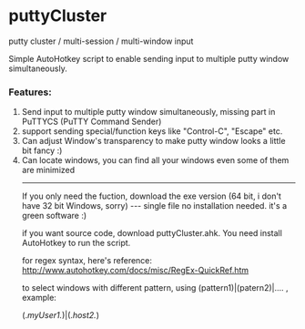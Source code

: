 puttyCluster
============

putty cluster / multi-session / multi-window input

Simple AutoHotkey script to enable sending input to multiple putty window simultaneously.

<h3>Features:</h3>
<ol>
   <li>Send input to multiple putty window simultaneously, missing part in PuTTYCS (PuTTY Command Sender)</li> 
   
   <li>support sending special/function keys like "Control-C", "Escape" etc.</li>
   
   <li>Can adjust Window's transparency to make putty window looks a little bit fancy :)</li>
   
   <li>Can locate windows, you can find all your windows even some of them are minimized</li>

--------------------------

If you only need the fuction, download the exe version (64 bit, i don't have 32 bit Windows, sorry) --- single file no installation needed. it's a green software :) 

if you want source code, download puttyCluster.ahk. You need install AutoHotkey to run the script.

for regex syntax, here's reference: http://www.autohotkey.com/docs/misc/RegEx-QuickRef.htm

to select windows with different pattern, using (pattern1)|(patern2)|.... , example:

(.*myUser1.*)|(.*host2.*)